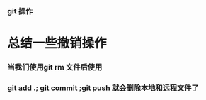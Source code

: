 ### git 操作
# 总结一些撤销操作
### 当我们使用git rm  文件后使用  
### git add .; git commit ;git push 就会删除本地和远程文件了
###
